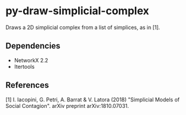 # py-draw-simplicial-complex
Draws a 2D simplicial complex from a list of simplices, as in [1].

Dependencies
------------
* NetworkX 2.2
* Itertools

References
------------
[1] I. Iacopini, G. Petri, A. Barrat & V. Latora (2018) "Simplicial Models of Social Contagion". arXiv preprint arXiv:1810.07031.


